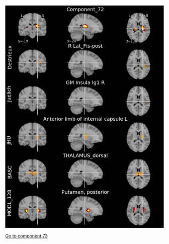 ![72](preliminary/72.jpg "Component 72")

[Go to component 73](https://parietal-inria.github.io/MODL_atlas/256/73 "Component 73")
